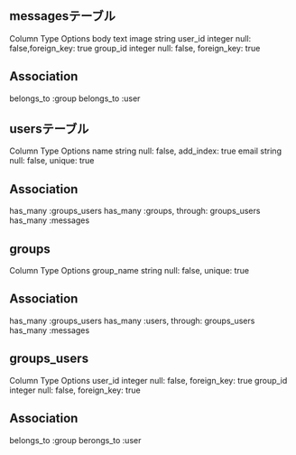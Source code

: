 

## messagesテーブル
Column Type Options
body text
image string
user_id integer null: false,foreign_key: true
group_id integer null: false, foreign_key: true
## Association
belongs_to :group
belongs_to :user

## usersテーブル
Column Type Options
name string null: false, add_index: true
email string null: false, unique: true
## Association
has_many :groups_users
has_many :groups, through: groups_users
has_many :messages

## groups
Column Type Options
group_name string null: false, unique: true
## Association
has_many :groups_users
has_many :users, through: groups_users
has_many :messages

## groups_users
Column Type Options
user_id integer null: false, foreign_key: true
group_id integer null: false, foreign_key: true
## Association
belongs_to :group
berongs_to :user

